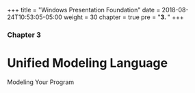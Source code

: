 +++
title = "Windows Presentation Foundation"
date = 2018-08-24T10:53:05-05:00
weight = 30
chapter = true
pre = "<b>3. </b>"
+++

### Chapter 3

# Unified Modeling Language

Modeling Your Program